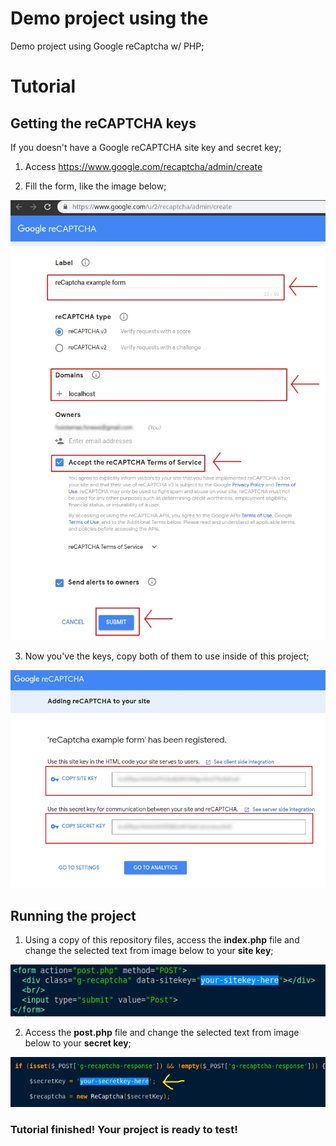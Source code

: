# Demo project using the 
Demo project using Google reCaptcha w/ PHP;


# Tutorial

## Getting the reCAPTCHA keys

If you doesn't have a Google reCAPTCHA site key and secret key;

1) Access https://www.google.com/recaptcha/admin/create

2) Fill the form, like the image below;

![](https://github.com/lucasmence/phpGoogleReCaptchaExample/blob/master/media/reCaptchaCreate.jpg?raw=true)

3) Now you've the keys, copy both of them to use inside of this project;

![](https://github.com/lucasmence/phpGoogleReCaptchaExample/blob/master/media/reCaptchaKeys.jpg?raw=true)

## Running the project

1) Using a copy of this repository files, access the **index.php** file and change the selected text from image below to your **site key**;

![](https://github.com/lucasmence/phpGoogleReCaptchaExample/blob/master/media/siteKey.jpg?raw=true)

2) Access the **post.php** file and change the selected text from image below to your **secret key**;

![](https://github.com/lucasmence/phpGoogleReCaptchaExample/blob/master/media/secretKey.jpg?raw=true)

### Tutorial finished! Your project is ready to test!
